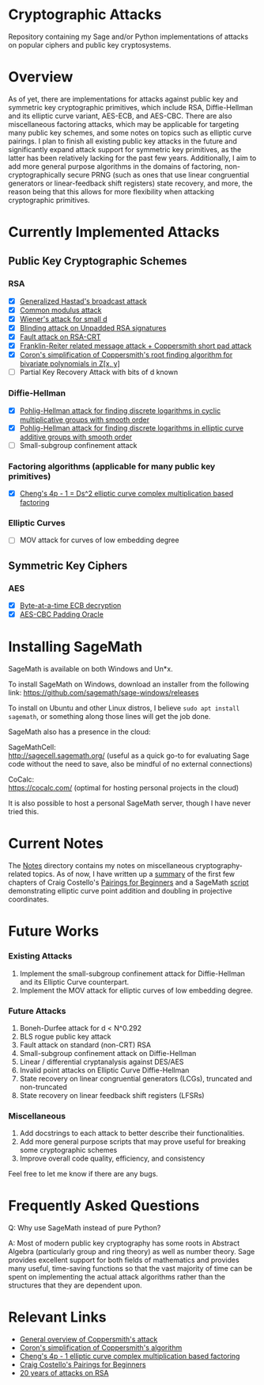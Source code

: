 # Cryptographic Attacks

Repository containing my Sage and/or Python implementations of attacks on popular ciphers and public key cryptosystems.  

# Overview

As of yet, there are implementations for attacks against public key and symmetric key cryptographic primitives, which include RSA, Diffie-Hellman and its elliptic curve variant, AES-ECB, and AES-CBC.  There are also miscellaneous factoring attacks, which may be applicable for targeting many public key schemes, and some notes on topics such as elliptic curve pairings.  I plan to finish all existing public key attacks in the future and significantly expand attack support for symmetric key primitives, as the latter has been relatively lacking for the past few years.  Additionally, I aim to add more general purpose algorithms in the domains of factoring, non-cryptographically secure PRNG (such as ones that use linear congruential generators or linear-feedback shift registers) state recovery, and more, the reason being that this allows for more flexibility when attacking cryptographic primitives.

# Currently Implemented Attacks

## Public Key Cryptographic Schemes

### RSA

- [x] [Generalized Hastad's broadcast attack](https://github.com/pwang00/Cryptographic-Attacks/blob/master/Public%20Key/RSA/hastad.sage)
- [x] [Common modulus attack](https://github.com/pwang00/Cryptographic-Attacks/blob/master/Public%20Key/RSA/common_modulus.py)
- [x] [Wiener's attack for small d](https://github.com/pwang00/Cryptographic-Attacks/blob/master/Public%20Key/RSA/wiener.sage)
- [x] [Blinding attack on Unpadded RSA signatures](https://github.com/pwang00/Cryptographic-Attacks/blob/master/Public%20Key/RSA/blinding.sage)
- [x] [Fault attack on RSA-CRT](https://github.com/pwang00/Cryptographic-Attacks/blob/master/Public%20Key/RSA/fault_attack.sage)
- [x] [Franklin-Reiter related message attack + Coppersmith short pad attack](https://github.com/pwang00/Cryptographic-Attacks/blob/master/Public%20Key/RSA/coppersmith_short_pad.sage)
- [x] [Coron's simplification of Coppersmith's root finding algorithm for bivariate polynomials in Z[x, y]](https://github.com/pwang00/Cryptographic-Attacks/blob/master/Public%20Key/RSA/coron.sage)
- [ ] Partial Key Recovery Attack with bits of d known

### Diffie-Hellman

- [x] [Pohlig-Hellman attack for finding discrete logarithms in cyclic multiplicative groups with smooth order](https://github.com/pwang00/Cryptographic-Attacks/blob/master/Public%20Key/Diffie%20Hellman/pohlig_hellman.sage)
- [x] [Pohlig-Hellman attack for finding discrete logarithms in elliptic curve additive groups with smooth order](https://github.com/pwang00/Cryptographic-Attacks/blob/master/Public%20Key/Diffie%20Hellman/pohlig_hellman_EC.sage)
- [ ] Small-subgroup confinement attack

### Factoring algorithms (applicable for many public key primitives)
- [x] [Cheng's 4p - 1 = Ds^2 elliptic curve complex multiplication based factoring](https://github.com/pwang00/Cryptographic-Attacks/blob/master/Public%20Key/Factoring/cm_factor.sage)

### Elliptic Curves
- [ ] MOV attack for curves of low embedding degree

## Symmetric Key Ciphers 

### AES

- [x] [Byte-at-a-time ECB decryption](https://github.com/pwang00/Cryptographic-Attacks/blob/master/Symmetric%20Key/AES/byte_at_a_time/break_ecb.py)
- [x] [AES-CBC Padding Oracle](https://github.com/pwang00/Cryptographic-Attacks/blob/master/Symmetric%20Key/AES/padding_oracle/padding_oracle.py)

# Installing SageMath

SageMath is available on both Windows and Un*x.

To install SageMath on Windows, download an installer from the following link: https://github.com/sagemath/sage-windows/releases

To install on Ubuntu and other Linux distros, I believe `sudo apt install sagemath`, or something along those lines will get the job done.

SageMath also has a presence in the cloud:

SageMathCell:  
http://sagecell.sagemath.org/  (useful as a quick go-to for evaluating Sage code without the need to save, also be mindful of no external connections)

CoCalc:  
https://cocalc.com/  (optimal for hosting personal projects in the cloud)

It is also possible to host a personal SageMath server, though I have never tried this.

# Current Notes

The [Notes](https://github.com/pwang00/Cryptographic-Attacks/tree/master/Public%20Key/Notes/) directory contains my notes on miscellaneous cryptography-related topics.  As of now, I have written up a [summary](https://github.com/pwang00/Cryptographic-Attacks/blob/master/Public%20Key/Notes/Elliptic%20Curves/Pairings/Pairings_For_Beginners_Notes.pdf) of the first few chapters of Craig Costello's [Pairings for Beginners](https://static1.squarespace.com/static/5fdbb09f31d71c1227082339/t/5ff394720493bd28278889c6/1609798774687/PairingsForBeginners.pdf) and a SageMath [script](https://github.com/pwang00/Cryptographic-Attacks/blob/master/Public%20Key/Notes/Elliptic%20Curves/Pairings/affine_to_projective.sage) demonstrating elliptic curve point addition and doubling in projective coordinates.

# Future Works

### Existing Attacks
1. Implement the small-subgroup confinement attack for Diffie-Hellman and its Elliptic Curve counterpart.
2. Implement the MOV attack for elliptic curves of low embedding degree.

### Future Attacks
1. Boneh-Durfee attack for d < N^0.292
2. BLS rogue public key attack
3. Fault attack on standard (non-CRT) RSA
4. Small-subgroup confinement attack on Diffie-Hellman
5. Linear / differential cryptanalysis against DES/AES
6. Invalid point attacks on Elliptic Curve Diffie-Hellman
7. State recovery on linear congruential generators (LCGs), truncated and non-truncated
8. State recovery on linear feedback shift registers (LFSRs)

### Miscellaneous
1. Add docstrings to each attack to better describe their functionalities.
2. Add more general purpose scripts that may prove useful for breaking some cryptographic schemes
3. Improve overall code quality, efficiency, and consistency

Feel free to let me know if there are any bugs.

# Frequently Asked Questions

Q: Why use SageMath instead of pure Python?

A: Most of modern public key cryptography has some roots in Abstract Algebra (particularly group and ring theory) as well as number theory.  Sage provides excellent support for both fields of mathematics and provides many useful, time-saving functions so that the vast majority of time can be spent on implementing the actual attack algorithms rather than the structures that they are dependent upon.

# Relevant Links

* [General overview of Coppersmith's attack](https://en.wikipedia.org/wiki/Coppersmith%27s_attack)
* [Coron's simplification of Coppersmith's algorithm](https://www.iacr.org/archive/crypto2007/46220372/46220372.pdf)
* [Cheng's 4p - 1 elliptic curve complex multiplication based factoring](https://crocs.fi.muni.cz/_media/public/papers/2019-secrypt-sedlacek.pdf)
* [Craig Costello's Pairings for Beginners](https://static1.squarespace.com/static/5fdbb09f31d71c1227082339/t/5ff394720493bd28278889c6/1609798774687/PairingsForBeginners.pdf)
* [20 years of attacks on RSA](https://crypto.stanford.edu/~dabo/pubs/papers/RSA-survey.pdf)

